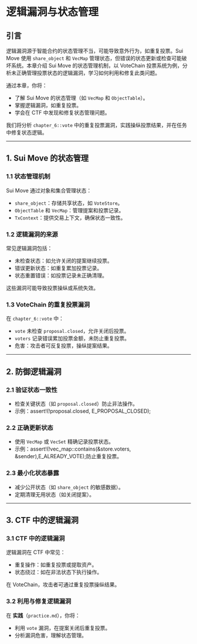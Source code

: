 # 逻辑漏洞与状态管理

## 引言
逻辑漏洞源于智能合约的状态管理不当，可能导致意外行为，如重复投票。Sui Move 使用 `share_object` 和 `VecMap` 管理状态，但错误的状态更新或检查可能破坏系统。本章介绍 Sui Move 的状态管理机制，以 VoteChain 投票系统为例，分析未正确管理投票状态的逻辑漏洞，学习如何利用和修复此类问题。

通过本章，你将：
- 了解 Sui Move 的状态管理（如 `VecMap` 和 `ObjectTable`）。
- 掌握逻辑漏洞，如重复投票。
- 学会在 CTF 中发现和修复状态管理问题。

我们将分析 `chapter_6::vote` 中的重复投票漏洞，实践操纵投票结果，并在任务中修复状态逻辑。

---

## 1. Sui Move 的状态管理

### 1.1 状态管理机制
Sui Move 通过对象和集合管理状态：
- `share_object`：存储共享状态，如 `VoteStore`。
- `ObjectTable` 和 `VecMap`：管理提案和投票记录。
- `TxContext`：提供交易上下文，确保状态一致性。

### 1.2 逻辑漏洞的来源
常见逻辑漏洞包括：
- 未检查状态：如允许关闭的提案继续投票。
- 错误更新状态：如重复累加投票记录。
- 状态重置错误：如投票记录未正确清理。

这些漏洞可能导致投票操纵或系统失效。

### 1.3 VoteChain 的重复投票漏洞
在 `chapter_6::vote` 中：
- `vote` 未检查 `proposal.closed`，允许关闭后投票。
- `voters` 记录错误累加投票金额，未防止重复投票。
- 危害：攻击者可反复投票，操纵提案结果。

---

## 2. 防御逻辑漏洞

### 2.1 验证状态一致性
- 检查关键状态（如 `proposal.closed`）防止非法操作。
- 示例：assert!(!proposal.closed, E_PROPOSAL_CLOSED);

### 2.2 正确更新状态
- 使用 `VecMap` 或 `VecSet` 精确记录投票状态。
- 示例：assert!(!vec_map::contains(&store.voters, &sender),E_ALREADY_VOTE);防止重复投票。

### 2.3 最小化状态暴露
- 减少公开状态（如 `share_object` 的敏感数据）。
- 定期清理无用状态（如关闭提案）。

---

## 3. CTF 中的逻辑漏洞

### 3.1 CTF 中的逻辑漏洞
逻辑漏洞在 CTF 中常见：
- 重复操作：如重复投票或提取资产。
- 状态绕过：如在非法状态下执行操作。

在 VoteChain，攻击者可通过重复投票操纵结果。

### 3.2 利用与修复逻辑漏洞
在 **实践**（`practice.md`），你将：
- 利用 `vote` 漏洞，在提案关闭后重复投票。
- 分析漏洞危害，理解状态管理。
